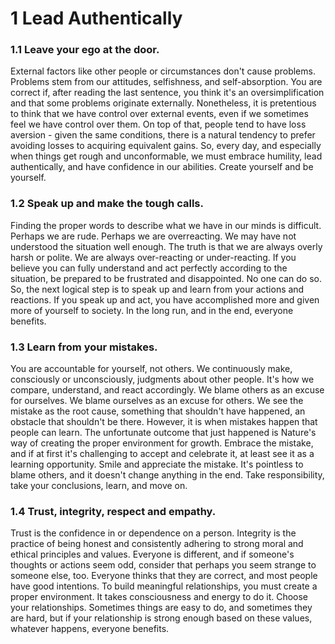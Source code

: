 # 1 Lead Authentically

### 1.1 Leave your ego at the door.

External factors like other people or circumstances don't cause problems. Problems stem from our attitudes, selfishness, and self-absorption. You are correct if, after reading the last sentence, you think it's an oversimplification and that some problems originate externally. Nonetheless, it is pretentious to think that we have control over external events, even if we sometimes feel we have control over them. On top of that, people tend to have loss aversion - given the same conditions, there is a natural tendency to prefer avoiding losses to acquiring equivalent gains. So, every day, and especially when things get rough and unconformable, we must embrace humility, lead authentically, and have confidence in our abilities. Create yourself and be yourself.

### 1.2 Speak up and make the tough calls.

Finding the proper words to describe what we have in our minds is difficult. Perhaps we are rude. Perhaps we are overreacting. We may have not understood the situation well enough. The truth is that we are always overly harsh or polite. We are always over-reacting or under-reacting. If you believe you can fully understand and act perfectly according to the situation, be prepared to be frustrated and disappointed. No one can do so. So, the next logical step is to speak up and learn from your actions and reactions. If you speak up and act, you have accomplished more and given more of yourself to society. In the long run, and in the end, everyone benefits.

### 1.3 Learn from your mistakes.

You are accountable for yourself, not others. We continuously make, consciously or unconsciously, judgments about other people. It's how we compare, understand, and react accordingly. We blame others as an excuse for ourselves. We blame ourselves as an excuse for others. We see the mistake as the root cause, something that shouldn't have happened, an obstacle that shouldn't be there. However, it is when mistakes happen that people can learn. The unfortunate outcome that just happened is Nature's way of creating the proper environment for growth. Embrace the mistake, and if at first it's challenging to accept and celebrate it, at least see it as a learning opportunity. Smile and appreciate the mistake. It's pointless to blame others, and it doesn't change anything in the end. Take responsibility, take your conclusions, learn, and move on.

### 1.4 Trust, integrity, respect and empathy.

Trust is the confidence in or dependence on a person. Integrity is the practice of being honest and consistently adhering to strong moral and ethical principles and values. Everyone is different, and if someone's thoughts or actions seem odd, consider that perhaps you seem strange to someone else, too. Everyone thinks that they are correct, and most people have good intentions. To build meaningful relationships, you must create a proper environment. It takes consciousness and energy to do it. Choose your relationships. Sometimes things are easy to do, and sometimes they are hard, but if your relationship is strong enough based on these values, whatever happens, everyone benefits.
